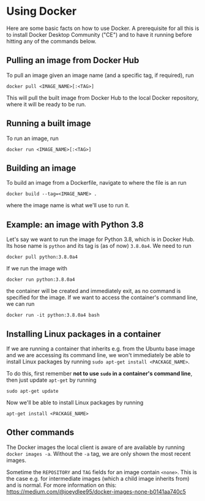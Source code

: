 # Using Docker

Here are some basic facts on how to use Docker. A prerequisite for all this is to install Docker Desktop Community ("CE") and to have it running before hitting any of the commands below.

## Pulling an image from Docker Hub

To pull an image given an image name (and a specific tag, if required), run
```
docker pull <IMAGE_NAME>[:<TAG>]
```
This will pull the built image from Docker Hub to the local Docker repository, where it will be ready to be run.

## Running a built image

To run an image, run
```
docker run <IMAGE_NAME>[:<TAG>]
```

## Building an image

To build an image from a Dockerfile, navigate to where the file is an run
```
docker build --tag=<IMAGE_NAME> .
```
where the image name is what we'll use to run it.

## Example: an image with Python 3.8

Let's say we want to run the image for Python 3.8, which is in Docker Hub. Its hose name is `python` and its tag is (as of now) `3.8.0a4`. We need to run
```
docker pull python:3.8.0a4
```
If we run the image with
```
docker run python:3.8.0a4
```
the container will be created and immediately exit, as no command is specified for the image. If we want to access the container's command line, we can run
```
docker run -it python:3.8.0a4 bash
```

## Installing Linux packages in a container

If we are running a container that inherits e.g. from the Ubuntu base image and we are accessing its command line, we won't immediately be able to install Linux packages by running `sudo apt-get install <PACKAGE_NAME>`.

To do this, first remember __not to use `sudo` in a container's command line__, then just update `apt-get` by running
```
sudo apt-get update
```
Now we'll be able to install Linux packages by running
```
apt-get install <PACKAGE_NAME>
```

## Other commands

The Docker images the local client is aware of are available by running `docker images -a`. Without the `-a` tag, we are only shown the most recent images.

Sometime the `REPOSITORY` and `TAG` fields for an image contain `<none>`. This is the case e.g. for intermediate images (which a child image inherits from) and is normal. For more information on this: https://medium.com/@joeydlee95/docker-images-none-b0141aa740c5
